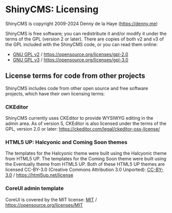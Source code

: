# ShinyCMS: Licensing

ShinyCMS is copyright 2009-2024 Denny de la Haye (https://denny.me)

ShinyCMS is free software; you can redistribute it and/or modify it under the terms of the GPL (version 2 or later). There are copies of both v2 and v3 of the GPL included with the ShinyCMS code, or you can read them online:
* [GNU GPL v2](gnu-gpl-v2.0.md) / https://opensource.org/licenses/gpl-2.0
* [GNU GPL v3](gnu-gpl-v3.0.md) / https://opensource.org/licenses/gpl-3.0


## License terms for code from other projects

ShinyCMS includes code from other open source and free software projects, which have their own licensing terms:

### CKEditor

ShinyCMS currently uses CKEditor to provide WYSIWYG editing in the admin area. As of version 5, CKEditor is also licensed under the terms of the GPL, version 2.0 or later: https://ckeditor.com/legal/ckeditor-oss-license/

### HTML5 UP: Halcyonic and Coming Soon themes

The templates for the Halcyonic theme were built using the Halcyonic theme from HTML5 UP. The templates for the Coming Soon theme were built using the Eventually theme from HTML5 UP. Both of these HTML5 UP themes are licensed CC-BY-3.0 (Creative Commons Attribution 3.0 Unported): [CC-BY-3.0](cc-by-3.0.txt) / https://html5up.net/license

### CoreUI admin template

CoreUI is covered by the MIT license: [MIT](mit.md) / https://opensource.org/licenses/MIT

